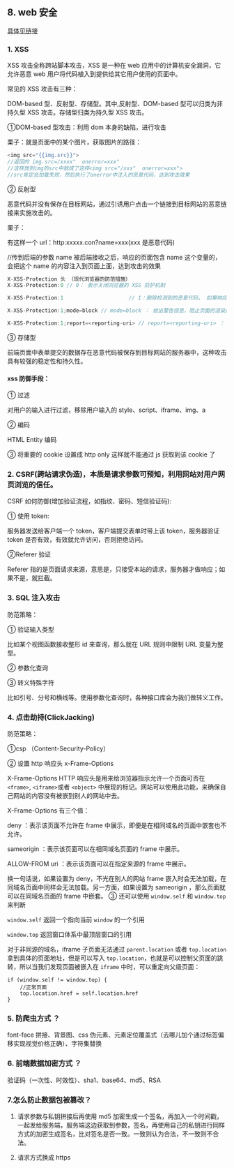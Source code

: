 ## 8. web 安全

[具体见链接](https://www.cnblogs.com/zhanghaiyu-Jade/p/11148530.html)

### 1. XSS

XSS 攻击全称跨站脚本攻击，XSS 是一种在 web 应用中的计算机安全漏洞，它允许恶意 web 用户将代码植入到提供给其它用户使用的页面中。

常见的 XSS 攻击有三种：

DOM-based 型、反射型、存储型。其中,反射型、DOM-based 型可以归类为非持久型 XSS 攻击。存储型归类为持久型 XSS 攻击。

①DOM-based 型攻击：利用 dom 本身的缺陷，进行攻击

栗子：就是页面中的某个图片，获取图片的路径：

```js
<img src="{{img.src}}">
//返回的 img.src=/xxxx"  onerror=xxx"
//这样放到img的src中就成了这样<img src="/xxx"  onerror=xxx">
//src肯定会加载失败，然后执行了onerror中注入的恶意代码，达到攻击效果
```

② 反射型

恶意代码并没有保存在目标网站，通过引诱用户点击一个链接到目标网站的恶意链接来实施攻击的。

栗子：

有这样一个 url：http:xxxxx.con?name=xxx(xxx 是恶意代码)

//传到后端的参数 name 被后端接收之后，响应的页面包含 name 这个变量的，会把这个 name 的内容注入到页面上面，达到攻击的效果

```js
X-XSS-Protection 头 （现代浏览器的防范措施）
X-XSS-Protection:0 // 0： 表示关闭浏览器的 XSS 防护机制

X-XSS-Protection:1 　　　　　　　　　　　　// 1：删除检测到的恶意代码， 如果响应报文中没有看到 X-XSS-Protection 字段，那么浏览器就认为 X-XSS-Protection 配置为 1，这是浏览器的默认设置

X-XSS-Protection:1;mode=block // mode=block ： 给出警告信息，阻止页面的渲染执行

X-XSS-Protection:1;report=<reporting-uri> // report=<reporting-uri> ： 进行上报
```

③ 存储型

前端页面中表单提交的数据存在恶意代码被保存到目标网站的服务器中，这种攻击具有较强的稳定性和持久性。

#### xss 防御手段：

① 过滤

对用户的输入进行过滤，移除用户输入的 style、script、iframe、img、a

② 编码

HTML Entity 编码

③ 将重要的 cookie 设置成 http only 这样就不能通过 js 获取到该 cookie 了

### 2. CSRF(跨站请求伪造)，本质是请求参数可预知，利用网站对用户网页浏览的信任。

CSRF 如何防御(增加验证流程，如指纹、密码、短信验证码):

① 使用 token:

服务器发送给客户端一个 token，客户端提交表单时带上该 token，服务器验证 token 是否有效，有效就允许访问，否则拒绝访问。

②Referer 验证

Referer 指的是页面请求来源，意思是，只接受本站的请求，服务器才做响应；如果不是，就拦截。

### 3. SQL 注入攻击

防范策略：

① 验证输入类型

比如某个视图函数接收整形 id 来查询，那么就在 URL 规则中限制 URL 变量为整型。

② 参数化查询

③ 转义特殊字符

比如引号、分号和横线等。使用参数化查询时，各种接口库会为我们做转义工作。

### 4. 点击劫持(ClickJacking)

防范策略：

①csp （Content-Security-Policy）

② 设置 http 响应头 x-Frame-Options

X-Frame-Options HTTP 响应头是用来给浏览器指示允许一个页面可否在 `<frame>`, `<iframe>`或者 `<object>` 中展现的标记。网站可以使用此功能，来确保自己网站的内容没有被嵌到别人的网站中去。

X-Frame-Options 有三个值：

deny ：表示该页面不允许在 frame 中展示，即便是在相同域名的页面中嵌套也不允许。

sameorigin ：表示该页面可以在相同域名页面的 frame 中展示。

ALLOW-FROM uri ：表示该页面可以在指定来源的 frame 中展示。

换一句话说，如果设置为 deny，不光在别人的网站 frame 嵌入时会无法加载，在同域名页面中同样会无法加载。另一方面，如果设置为 sameorigin ，那么页面就可以在同域名页面的 frame 中嵌套。
③ 还可以使用 `window.self` 和 `window.top` 来判断

`window.self` 返回一个指向当前 `window` 的一个引用

`window.top` 返回窗口体系中最顶层窗口的引用

对于非同源的域名，iframe 子页面无法通过 `parent.location` 或者 `top.location` 拿到具体的页面地址，但是可以写入 `top.location`，也就是可以控制父页面的跳转，所以当我们发现页面被嵌入在 `iframe` 中时，可以重定向父级页面：

```
if (window.self != window.top) {
    //正常页面
    top.location.href = self.location.href
}
```

### 5. 防爬虫方式 ？

font-face 拼接、背景图、css 伪元素、元素定位覆盖式（去哪儿加个通过标签偏移实现视觉价格正确）、字符集替换

### 6. 前端数据加密方式 ？

验证码（一次性、时效性）、sha1、base64、md5、RSA

### 7.怎么防止数据包被篡改？

1. 请求参数与私钥拼接后再使用 md5 加密生成一个签名，再加入一个时间戳，一起发给服务端，服务端这边获取到参数，签名，再使用自己的私钥进行同样方式的加密生成签名，比对签名是否一致。一致则认为合法，不一致则不合法。

2. 请求方式换成 https

